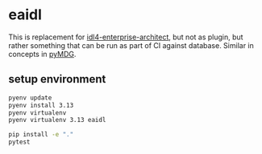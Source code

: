 # eaidl

This is replacement for [idl4-enterprise-architect](https://github.com/rticommunity/idl4-enterprise-architect),
but not as plugin, but rather something that can be run as part of CI against database.
Similar in concepts in [pyMDG](https://github.com/Semprini/pyMDG).



## setup environment


```sh
pyenv update
pyenv install 3.13
pyenv virtualenv 
pyenv virtualenv 3.13 eaidl
```

```sh
pip install -e "."
pytest 
```
